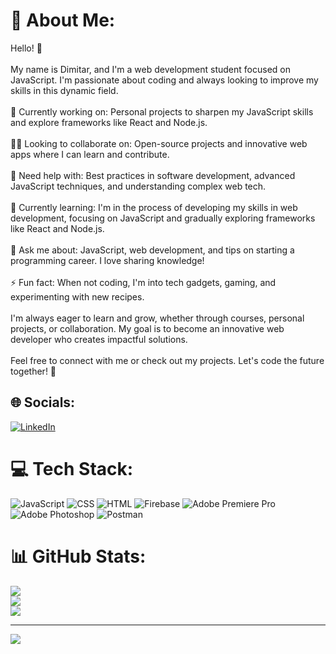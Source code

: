 # 💫 About Me:
Hello! 👋<br><br>My name is Dimitar, and I'm a web development student focused on JavaScript. I'm passionate about coding and always looking to improve my skills in this dynamic field.<br><br>🔭 Currently working on: Personal projects to sharpen my JavaScript skills and explore frameworks like React and Node.js.<br><br>👨‍💻 Looking to collaborate on: Open-source projects and innovative web apps where I can learn and contribute.<br><br>🤔 Need help with: Best practices in software development, advanced JavaScript techniques, and understanding complex web tech.<br><br>🌱 Currently learning: I'm in the process of developing my skills in web development, focusing on JavaScript and gradually exploring frameworks like React and Node.js.<br><br>💬 Ask me about: JavaScript, web development, and tips on starting a programming career. I love sharing knowledge!<br><br>⚡ Fun fact: When not coding, I'm into tech gadgets, gaming, and experimenting with new recipes.<br><br>I'm always eager to learn and grow, whether through courses, personal projects, or collaboration. My goal is to become an innovative web developer who creates impactful solutions.<br><br>Feel free to connect with me or check out my projects. Let's code the future together! 🚀


## 🌐 Socials:
[![LinkedIn](https://img.shields.io/badge/LinkedIn-%230077B5.svg?logo=linkedin&logoColor=white)](https://linkedin.com/in/https://www.linkedin.com/in/dimitar-garchov-478538184/) 

# 💻 Tech Stack:
![JavaScript](https://img.shields.io/badge/javascript-%23323330.svg?style=flat&logo=javascript&logoColor=%23F7DF1E)
![CSS](https://img.shields.io/badge/css-%231572B6.svg?style=flat&logo=css3&logoColor=white)
![HTML](https://img.shields.io/badge/html-%23E34F26.svg?style=flat&logo=html5&logoColor=white)
![Firebase](https://img.shields.io/badge/firebase-a08021?style=flat&logo=firebase&logoColor=ffcd34) ![Adobe Premiere Pro](https://img.shields.io/badge/Adobe%20Premiere%20Pro-9999FF.svg?style=flat&logo=Adobe%20Premiere%20Pro&logoColor=white) ![Adobe Photoshop](https://img.shields.io/badge/adobe%20photoshop-%2331A8FF.svg?style=flat&logo=adobe%20photoshop&logoColor=white) ![Postman](https://img.shields.io/badge/Postman-FF6C37?style=flat&logo=postman&logoColor=white)
# 📊 GitHub Stats:
![](https://github-readme-stats.vercel.app/api?username=Garchov&theme=radical&hide_border=false&include_all_commits=true&count_private=true)<br/>
![](https://github-readme-streak-stats.herokuapp.com/?user=Garchov&theme=radical&hide_border=false)<br/>
![](https://github-readme-stats.vercel.app/api/top-langs/?username=Garchov&theme=radical&hide_border=false&include_all_commits=true&count_private=true&layout=compact)

---
[![](https://visitcount.itsvg.in/api?id=Garchov&icon=0&color=0)](https://visitcount.itsvg.in)

<!-- Proudly created with GPRM ( https://gprm.itsvg.in ) -->
